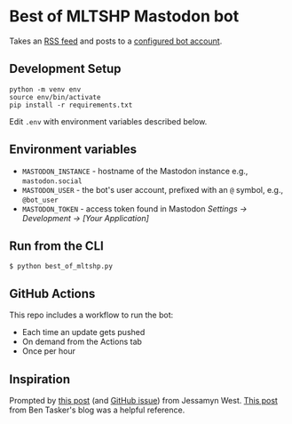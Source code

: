 # Best of MLTSHP Mastodon bot

Takes an [RSS feed](https://mltshp.com/user/mltshp/rss) and posts to a [configured bot account](https://mefi.social/@best_of_mltshp).

## Development Setup

```
python -m venv env
source env/bin/activate
pip install -r requirements.txt
```

Edit `.env` with environment variables described below.

## Environment variables

-   `MASTODON_INSTANCE` - hostname of the Mastodon instance e.g., `mastodon.social`
-   `MASTODON_USER` - the bot's user account, prefixed with an `@` symbol, e.g., `@bot_user`
-   `MASTODON_TOKEN` - access token found in Mastodon _Settings → Development → [Your Application]_

## Run from the CLI

```
$ python best_of_mltshp.py
```

## GitHub Actions

This repo includes a workflow to run the bot:

-   Each time an update gets pushed
-   On demand from the Actions tab
-   Once per hour

## Inspiration

Prompted by [this post](https://mltshp.com/p/1Q1UG) (and [GitHub issue](https://github.com/MLTSHP/mltshp/issues/751)) from Jessamyn West. [This post](https://www.bentasker.co.uk/posts/blog/software-development/writing-a-simple-mastodon-bot-to-submit-rss-items.html) from Ben Tasker's blog was a helpful reference.
